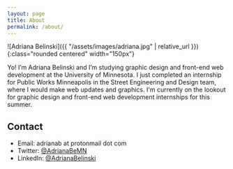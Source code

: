 ```yaml
---
layout: page
title: About
permalink: /about/
---
```


![Adriana Belinski]({{ "/assets/images/adriana.jpg" | relative_url }}){:class="rounded centered" width="150px"}

Yo! I’m Adriana Belinski and I’m studying graphic design and front-end web development at the University of Minnesota. I just completed an internship for Public Works Minneapolis in the Street Engineering and Design team, where I would make web updates and graphics. I'm currently on the lookout for graphic design and front-end web development internships for this summer.

<h2>Contact</h2>

* Email: adrianab at protonmail dot com
* Twitter: [@AdrianaBeMN](https://twitter.com/AdrianaBeMN)
* LinkedIn: [@AdrianaBelinski](https://www.linkedin.com/in/adrianabelinski/)
